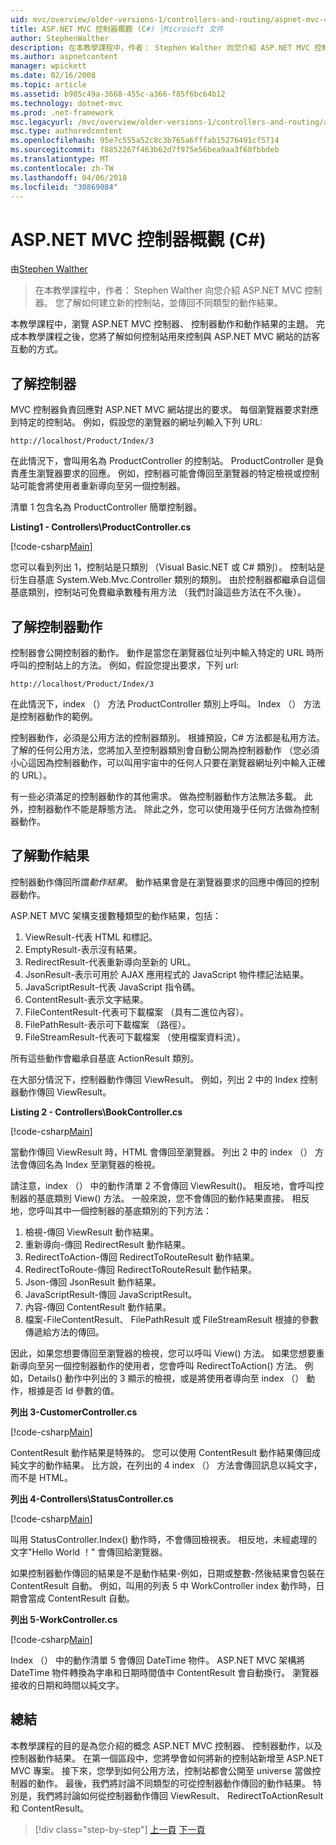 ```yaml
---
uid: mvc/overview/older-versions-1/controllers-and-routing/aspnet-mvc-controllers-overview-cs
title: ASP.NET MVC 控制器概觀 (C#) |Microsoft 文件
author: StephenWalther
description: 在本教學課程中，作者： Stephen Walther 向您介紹 ASP.NET MVC 控制器。 您了解如何建立新的控制站，並傳回不同類型的動作 res...
ms.author: aspnetcontent
manager: wpickett
ms.date: 02/16/2008
ms.topic: article
ms.assetid: b985c49a-3668-455c-a366-f85f6bc64b12
ms.technology: dotnet-mvc
ms.prod: .net-framework
msc.legacyurl: /mvc/overview/older-versions-1/controllers-and-routing/aspnet-mvc-controllers-overview-cs
msc.type: authoredcontent
ms.openlocfilehash: 95e7c555a52c8c3b765a6fffab15276491cf5714
ms.sourcegitcommit: f8852267f463b62d7f975e56bea9aa3f68fbbdeb
ms.translationtype: MT
ms.contentlocale: zh-TW
ms.lasthandoff: 04/06/2018
ms.locfileid: "30869084"
---
```

<a name="aspnet-mvc-controller-overview-c"></a>ASP.NET MVC 控制器概觀 (C#)
====================
由[Stephen Walther](https://github.com/StephenWalther)

> 在本教學課程中，作者： Stephen Walther 向您介紹 ASP.NET MVC 控制器。 您了解如何建立新的控制站，並傳回不同類型的動作結果。


本教學課程中，瀏覽 ASP.NET MVC 控制器、 控制器動作和動作結果的主題。 完成本教學課程之後，您將了解如何控制站用來控制與 ASP.NET MVC 網站的訪客互動的方式。

## <a name="understanding-controllers"></a>了解控制器

MVC 控制器負責回應對 ASP.NET MVC 網站提出的要求。 每個瀏覽器要求對應到特定的控制站。 例如，假設您的瀏覽器的網址列輸入下列 URL:

`http://localhost/Product/Index/3`

在此情況下，會叫用名為 ProductController 的控制站。 ProductController 是負責產生瀏覽器要求的回應。 例如，控制器可能會傳回至瀏覽器的特定檢視或控制站可能會將使用者重新導向至另一個控制器。

清單 1 包含名為 ProductController 簡單控制器。

**Listing1 - Controllers\ProductController.cs**

[!code-csharp[Main](aspnet-mvc-controllers-overview-cs/samples/sample1.cs)]

您可以看到列出 1，控制站是只類別 （Visual Basic.NET 或 C# 類別）。 控制站是衍生自基底 System.Web.Mvc.Controller 類別的類別。 由於控制器都繼承自這個基底類別，控制站可免費繼承數種有用方法 （我們討論這些方法在不久後）。

## <a name="understanding-controller-actions"></a>了解控制器動作

控制器會公開控制器的動作。 動作是當您在瀏覽器位址列中輸入特定的 URL 時所呼叫的控制站上的方法。 例如，假設您提出要求，下列 url:

`http://localhost/Product/Index/3`

在此情況下，index （） 方法 ProductController 類別上呼叫。 Index （） 方法是控制器動作的範例。

控制器動作，必須是公用方法的控制器類別。 根據預設，C# 方法都是私用方法。 了解的任何公用方法，您將加入至控制器類別會自動公開為控制器動作 （您必須小心這因為控制器動作，可以叫用宇宙中的任何人只要在瀏覽器網址列中輸入正確的 URL）。

有一些必須滿足的控制器動作的其他需求。 做為控制器動作方法無法多載。 此外，控制器動作不能是靜態方法。 除此之外，您可以使用幾乎任何方法做為控制器動作。

## <a name="understanding-action-results"></a>了解動作結果

控制器動作傳回所謂*動作結果*。 動作結果會是在瀏覽器要求的回應中傳回的控制器動作。

ASP.NET MVC 架構支援數種類型的動作結果，包括：

1. ViewResult-代表 HTML 和標記。
2. EmptyResult-表示沒有結果。
3. RedirectResult-代表重新導向至新的 URL。
4. JsonResult-表示可用於 AJAX 應用程式的 JavaScript 物件標記法結果。
5. JavaScriptResult-代表 JavaScript 指令碼。
6. ContentResult-表示文字結果。
7. FileContentResult-代表可下載檔案 （具有二進位內容）。
8. FilePathResult-表示可下載檔案 （路徑）。
9. FileStreamResult-代表可下載檔案 （使用檔案資料流）。

所有這些動作會繼承自基底 ActionResult 類別。

在大部分情況下，控制器動作傳回 ViewResult。 例如，列出 2 中的 Index 控制器動作傳回 ViewResult。

**Listing 2 - Controllers\BookController.cs**

[!code-csharp[Main](aspnet-mvc-controllers-overview-cs/samples/sample2.cs)]

當動作傳回 ViewResult 時，HTML 會傳回至瀏覽器。 列出 2 中的 index （） 方法會傳回名為 Index 至瀏覽器的檢視。

請注意，index （） 中的動作清單 2 不會傳回 ViewResult()。 相反地，會呼叫控制器的基底類別 View() 方法。 一般來說，您不會傳回的動作結果直接。 相反地，您呼叫其中一個控制器的基底類別的下列方法：

1. 檢視-傳回 ViewResult 動作結果。
2. 重新導向-傳回 RedirectResult 動作結果。
3. RedirectToAction-傳回 RedirectToRouteResult 動作結果。
4. RedirectToRoute-傳回 RedirectToRouteResult 動作結果。
5. Json-傳回 JsonResult 動作結果。
6. JavaScriptResult-傳回 JavaScriptResult。
7. 內容-傳回 ContentResult 動作結果。
8. 檔案-FileContentResult、 FilePathResult 或 FileStreamResult 根據的參數傳遞給方法的傳回。

因此，如果您想要傳回至瀏覽器的檢視，您可以呼叫 View() 方法。 如果您想要重新導向至另一個控制器動作的使用者，您會呼叫 RedirectToAction() 方法。 例如，Details() 動作中列出的 3 顯示的檢視，或是將使用者導向至 index （） 動作，根據是否 Id 參數的值。

**列出 3-CustomerController.cs**

[!code-csharp[Main](aspnet-mvc-controllers-overview-cs/samples/sample3.cs)]

ContentResult 動作結果是特殊的。 您可以使用 ContentResult 動作結果傳回成純文字的動作結果。 比方說，在列出的 4 index （） 方法會傳回訊息以純文字，而不是 HTML。

**列出 4-Controllers\StatusController.cs**

[!code-csharp[Main](aspnet-mvc-controllers-overview-cs/samples/sample4.cs)]

叫用 StatusController.Index() 動作時，不會傳回檢視表。 相反地，未經處理的文字"Hello World ！" 會傳回給瀏覽器。

如果控制器動作傳回的結果是不是動作結果-例如，日期或整數-然後結果會包裝在 ContentResult 自動。 例如，叫用的列表 5 中 WorkController index 動作時，日期會當成 ContentResult 自動。

**列出 5-WorkController.cs**

[!code-csharp[Main](aspnet-mvc-controllers-overview-cs/samples/sample5.cs)]

Index （） 中的動作清單 5 會傳回 DateTime 物件。 ASP.NET MVC 架構將 DateTime 物件轉換為字串和日期時間值中 ContentResult 會自動換行。 瀏覽器接收的日期和時間以純文字。

## <a name="summary"></a>總結

本教學課程的目的是為您介紹的概念 ASP.NET MVC 控制器、 控制器動作，以及控制器動作結果。 在第一個區段中，您將學會如何將新的控制站新增至 ASP.NET MVC 專案。 接下來，您學到如何公用方法，控制站都會公開至 universe 當做控制器的動作。 最後，我們將討論不同類型的可從控制器動作傳回的動作結果。 特別是，我們將討論如何從控制器動作傳回 ViewResult、 RedirectToActionResult 和 ContentResult。

> [!div class="step-by-step"]
> [上一頁](creating-an-action-vb.md)
> [下一頁](creating-custom-routes-cs.md)
